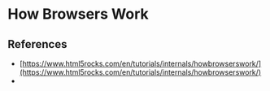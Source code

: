 # How Browsers Work

##

## References

* [https://www.html5rocks.com/en/tutorials/internals/howbrowserswork/](https://www.html5rocks.com/en/tutorials/internals/howbrowserswork/)
*


